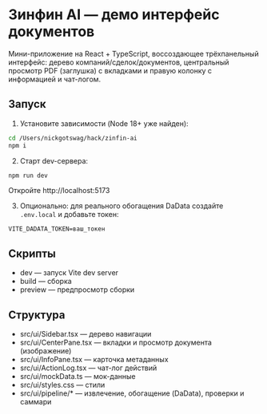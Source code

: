 # Зинфин AI — демо интерфейс документов

Мини-приложение на React + TypeScript, воссоздающее трёхпанельный интерфейс: дерево компаний/сделок/документов, центральный просмотр PDF (заглушка) с вкладками и правую колонку с информацией и чат-логом.

## Запуск

1) Установите зависимости (Node 18+ уже найден):
```bash
cd /Users/nickgotswag/hack/zinfin-ai
npm i
```

2) Старт dev-сервера:
```bash
npm run dev
```
Откройте http://localhost:5173

3) Опционально: для реального обогащения DaData создайте `.env.local` и добавьте токен:
```
VITE_DADATA_TOKEN=ваш_токен
```

## Скрипты
- dev — запуск Vite dev server
- build — сборка
- preview — предпросмотр сборки

## Структура
- src/ui/Sidebar.tsx — дерево навигации
- src/ui/CenterPane.tsx — вкладки и просмотр документа (изображение)
- src/ui/InfoPane.tsx — карточка метаданных
- src/ui/ActionLog.tsx — чат-лог действий
- src/ui/mockData.ts — мок-данные
- src/ui/styles.css — стили
- src/ui/pipeline/* — извлечение, обогащение (DaData), проверки и саммари
